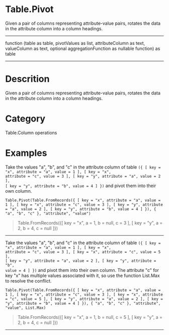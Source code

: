 ﻿# Table.Pivot
Given a pair of columns representing attribute-value pairs, rotates the data in the attribute column into a column headings.
***
function (table as table, pivotValues as list, attributeColumn as text, valueColumn as text, optional aggregationFunction as nullable function) as table
***
# Descrition 
Given a pair of columns representing attribute-value pairs, rotates the data in the attribute column into a column headings.
# Category 
Table.Column operations
# Examples 
Take the values "a", "b", and "c" in the attribute column of table <code>({ [ key = "x", attribute = "a", value = 1 ], [ key = "x", attribute = "c", value = 3 ], [ key = "y", attribute = "a", value = 2 ], [ key = "y", attribute = "b", value = 4 ] })</code> and pivot them into their own column.
```
Table.Pivot(Table.FromRecords({ [ key = "x", attribute = "a", value = 1 ], [ key = "x", attribute = "c", value = 3 ], [ key = "y", attribute = "a", value = 2 ], [ key = "y", attribute = "b", value = 4 ] }), { "a", "b", "c" }, "attribute", "value")
```
> Table.FromRecords({[ key = "x", a = 1, b = null, c = 3 ], [ key = "y", a = 2, b = 4, c = null ]})
***
Take the values "a", "b", and "c" in the attribute column of table <code>({ [ key = "x", attribute = "a", value = 1 ], [ key = "x", attribute = "c", value = 3 ], [ key = "x", attribute = "c", value = 5 ], [ key = "y", attribute = "a", value = 2 ], [ key = "y", attribute = "b", value = 4 ] })</code> and pivot them into their own column.  The attribute "c" for key "x" has multiple values associated with it, so use the function List.Max to resolve the conflict.
```
Table.Pivot(Table.FromRecords({ [ key = "x", attribute = "a", value = 1 ], [ key = "x", attribute = "c", value = 3 ], [ key = "x", attribute = "c", value = 5 ], [ key = "y", attribute = "a", value = 2 ], [ key = "y", attribute = "b", value = 4 ] }), { "a", "b", "c" }, "attribute", "value", List.Max)
```
> Table.FromRecords({[ key = "x", a = 1, b = null, c = 5 ], [ key = "y", a = 2, b = 4, c = null ]})
***
